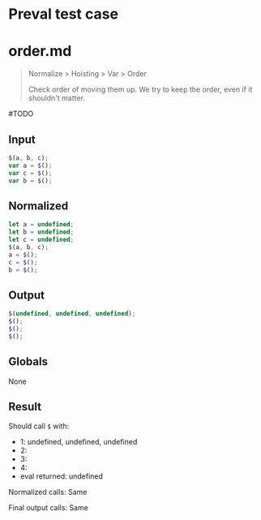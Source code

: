 # Preval test case

# order.md

> Normalize > Hoisting > Var > Order
>
> Check order of moving them up. We try to keep the order, even if it shouldn't matter.

#TODO

## Input

`````js filename=intro
$(a, b, c);
var a = $();
var c = $();
var b = $();
`````

## Normalized

`````js filename=intro
let a = undefined;
let b = undefined;
let c = undefined;
$(a, b, c);
a = $();
c = $();
b = $();
`````

## Output

`````js filename=intro
$(undefined, undefined, undefined);
$();
$();
$();
`````

## Globals

None

## Result

Should call `$` with:
 - 1: undefined, undefined, undefined
 - 2: 
 - 3: 
 - 4: 
 - eval returned: undefined

Normalized calls: Same

Final output calls: Same
